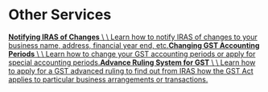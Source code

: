 # Other Services

[**Notifying IRAS of Changes** \\
\\
Learn how to notify IRAS of changes to your business name, address, financial year end, etc.](https://www.iras.gov.sg/taxes/goods-services-tax-(gst)/other-services/notifying-iras-of-changes)[**Changing GST Accounting Periods** \\
\\
Learn how to change your GST accounting periods or apply for special accounting periods.](https://www.iras.gov.sg/taxes/goods-services-tax-(gst)/other-services/changing-gst-accounting-periods)[**Advance Ruling System for GST** \\
\\
Learn how to apply for a GST advanced ruling to find out from IRAS how the GST Act applies to particular business arrangements or transactions.](https://www.iras.gov.sg/taxes/goods-services-tax-(gst)/other-services/advance-ruling-system-for-gst)